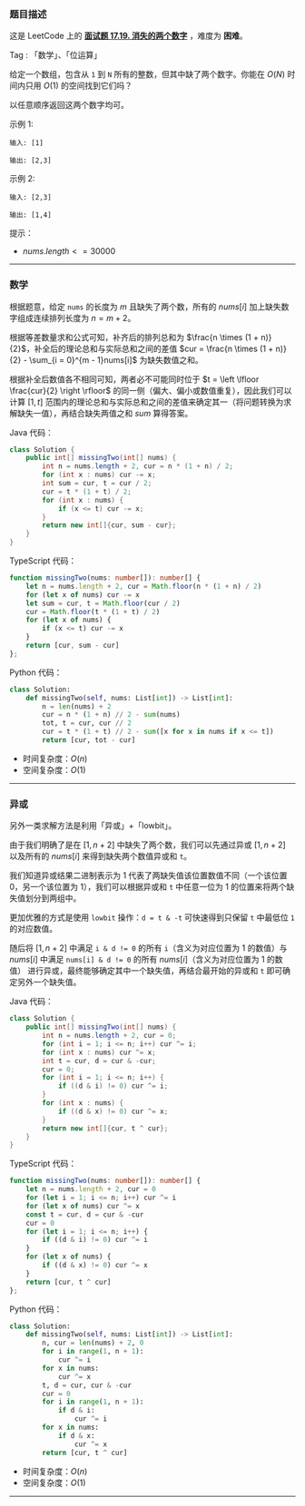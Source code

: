 ### 题目描述

这是 LeetCode 上的 **[面试题 17.19. 消失的两个数字](https://leetcode.cn/problems/missing-two-lcci/solution/by-ac_oier-pgeh/)** ，难度为 **困难**。

Tag : 「数学」、「位运算」



给定一个数组，包含从 `1` 到 `N` 所有的整数，但其中缺了两个数字。你能在 $O(N)$ 时间内只用 $O(1)$ 的空间找到它们吗？

以任意顺序返回这两个数字均可。

示例 1:
```
输入: [1]

输出: [2,3]
```
示例 2:
```
输入: [2,3]

输出: [1,4]
```
提示：
* $nums.length <= 30000$

---

### 数学

根据题意，给定 `nums` 的长度为 $m$ 且缺失了两个数，所有的 $nums[i]$ 加上缺失数字组成连续排列长度为 $n = m + 2$。

根据等差数量求和公式可知，补齐后的排列总和为 $\frac{n \times (1 + n)}{2}$，补全后的理论总和与实际总和之间的差值 $cur = \frac{n \times (1 + n)}{2} - \sum_{i = 0}^{m - 1}nums[i]$ 为缺失数值之和。

根据补全后数值各不相同可知，两者必不可能同时位于 $t = \left \lfloor \frac{cur}{2} \right \rfloor$ 的同一侧（偏大、偏小或数值重复），因此我们可以计算 $[1, t]$ 范围内的理论总和与实际总和之间的差值来确定其一（将问题转换为求解缺失一值），再结合缺失两值之和 $sum$ 算得答案。

Java 代码：
```Java
class Solution {
    public int[] missingTwo(int[] nums) {
        int n = nums.length + 2, cur = n * (1 + n) / 2;
        for (int x : nums) cur -= x;
        int sum = cur, t = cur / 2;
        cur = t * (1 + t) / 2;
        for (int x : nums) {
            if (x <= t) cur -= x;
        }
        return new int[]{cur, sum - cur};
    }
}
```
TypeScript 代码：
```TypeScript
function missingTwo(nums: number[]): number[] {
    let n = nums.length + 2, cur = Math.floor(n * (1 + n) / 2)
    for (let x of nums) cur -= x
    let sum = cur, t = Math.floor(cur / 2)
    cur = Math.floor(t * (1 + t) / 2)
    for (let x of nums) {
        if (x <= t) cur -= x
    }
    return [cur, sum - cur]
};
```
Python 代码：
```Python
class Solution:
    def missingTwo(self, nums: List[int]) -> List[int]:
        n = len(nums) + 2
        cur = n * (1 + n) // 2 - sum(nums)
        tot, t = cur, cur // 2
        cur = t * (1 + t) // 2 - sum([x for x in nums if x <= t])
        return [cur, tot - cur]
```
* 时间复杂度：$O(n)$
* 空间复杂度：$O(1)$

---

### 异或

另外一类求解方法是利用「异或」+「lowbit」。

由于我们明确了是在 $[1, n + 2]$ 中缺失了两个数，我们可以先通过异或 $[1, n + 2]$ 以及所有的 $nums[i]$ 来得到缺失两个数值异或和 `t`。

我们知道异或结果二进制表示为 $1$ 代表了两缺失值该位置数值不同（一个该位置 $0$，另一个该位置为 $1$），我们可以根据异或和 `t` 中任意一位为 $1$ 的位置来将两个缺失值划分到两组中。

更加优雅的方式是使用 `lowbit` 操作：`d = t & -t` 可快速得到只保留 `t` 中最低位 `1` 的对应数值。

随后将 $[1, n + 2]$ 中满足 `i & d != 0` 的所有 `i`（含义为对应位置为 $1$ 的数值）与 $nums[i]$ 中满足 `nums[i] & d != 0` 的所有 $nums[i]$（含义为对应位置为 $1$ 的数值） 进行异或，最终能够确定其中一个缺失值，再结合最开始的异或和 `t` 即可确定另外一个缺失值。

Java 代码：
```Java 
class Solution {
    public int[] missingTwo(int[] nums) {
        int n = nums.length + 2, cur = 0;
        for (int i = 1; i <= n; i++) cur ^= i;
        for (int x : nums) cur ^= x;
        int t = cur, d = cur & -cur;
        cur = 0;
        for (int i = 1; i <= n; i++) {
            if ((d & i) != 0) cur ^= i;
        }
        for (int x : nums) {
            if ((d & x) != 0) cur ^= x;
        }
        return new int[]{cur, t ^ cur};
    }
}
```
TypeScript 代码：
```TypeScript 
function missingTwo(nums: number[]): number[] {
    let n = nums.length + 2, cur = 0
    for (let i = 1; i <= n; i++) cur ^= i
    for (let x of nums) cur ^= x
    const t = cur, d = cur & -cur
    cur = 0
    for (let i = 1; i <= n; i++) {
        if ((d & i) != 0) cur ^= i
    }
    for (let x of nums) {
        if ((d & x) != 0) cur ^= x
    }
    return [cur, t ^ cur]
};
```
Python 代码：
```Python
class Solution:
    def missingTwo(self, nums: List[int]) -> List[int]:
        n, cur = len(nums) + 2, 0
        for i in range(1, n + 1):
            cur ^= i
        for x in nums:
            cur ^= x
        t, d = cur, cur & -cur
        cur = 0
        for i in range(1, n + 1):
            if d & i:
                cur ^= i
        for x in nums:
            if d & x:
                cur ^= x
        return [cur, t ^ cur]
```
* 时间复杂度：$O(n)$
* 空间复杂度：$O(1)$

---



